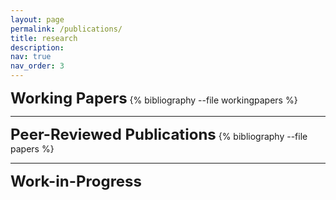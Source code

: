 ```yaml
---
layout: page
permalink: /publications/
title: research
description: 
nav: true
nav_order: 3
---
```


<!-- _pages/publications.md -->
<div class="publications">
<strong><font size="+2">Working Papers</font></strong>
{% bibliography --file workingpapers %}
</div>

---

<div class="publications">
<strong><font size="+2">Peer-Reviewed Publications</font></strong>
{% bibliography --file papers %}
</div>

---

<div class="publications">
<strong><font size="+2">Work-in-Progress</font></strong>
</div>

